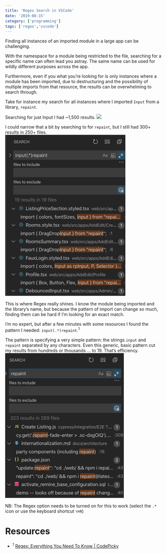 ```yaml
---
title: 'Regex Search in VSCode'
date: '2019-08-15'
category: ['programming']
tags: ['regex','vscode']
---
```


Finding all instances of an imported module in a large app can be challenging.

With the namespace for a module being restricted to the file, searching for a specific name can often lead you astray. The same name can be used for wildly different purposes across the app.

Furthermore, even if you what you’re looking for is only instances where a module has been imported, due to destructuring and the possibility of multiple imports from that resource, the results can be overwhelming to search through.

Take for instance my search for all instances where I imported `Input` from a library, `repaint`.

Searching for just Input I had ~1,500 results.
![](./input-reseults-1500.png)

I could narrow that a bit by searching to for `repaint`, but I still had 300+ results in 250+ files.
![](./regex-results-19.png)

This is where Regex really shines. I know the module being imported and the library’s name, but because the pattern of import can change so much, finding them can be hard if I’m looking for an exact match.

I’m no expert, but after a few minutes with some resources I found the pattern I needed: `input(.*)repaint`.<sup>1</sup>

The pattern is specifying a very simple pattern: the strings  `input` and `repaint` separated by any characters. Even this generic, basic pattern cut my results from hundreds or thousands … to 19. That’s efficiency.
![](./repaint-results-323.png)

NB: The Regex option needs to be turned on for this to work (select the  `.*` icon or use the keyboard shortcut `⌥⌘R`)

# Resources
* <sup>1</sup> [Regex: Everything You Need To Know | CodePicky](https://www.codepicky.com/regex/)
